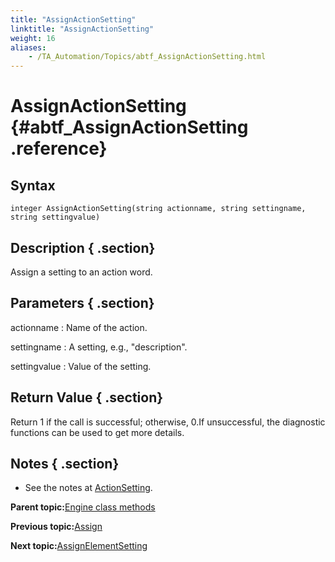 ```yaml
--- 
title: "AssignActionSetting"
linktitle: "AssignActionSetting"
weight: 16
aliases: 
    - /TA_Automation/Topics/abtf_AssignActionSetting.html
---
```

# AssignActionSetting {#abtf_AssignActionSetting .reference}

## Syntax

`integer AssignActionSetting(string actionname, string settingname, string settingvalue)`

## Description { .section}

Assign a setting to an action word.

## Parameters { .section}

actionname
:   Name of the action.

settingname
:   A setting, e.g., "description".

settingvalue
:   Value of the setting.

## Return Value { .section}

Return 1 if the call is successful; otherwise, 0.If unsuccessful, the diagnostic functions can be used to get more details.

## Notes { .section}

-   See the notes at [ActionSetting](abtf_ActionSetting.html).

**Parent topic:**[Engine class methods](../../TA_Automation/Topics/abtf_Engine_classes.html)

**Previous topic:**[Assign](../../TA_Automation/Topics/abtf_Assign.html)

**Next topic:**[AssignElementSetting](../../TA_Automation/Topics/abtf_AssignElementSetting.html)

